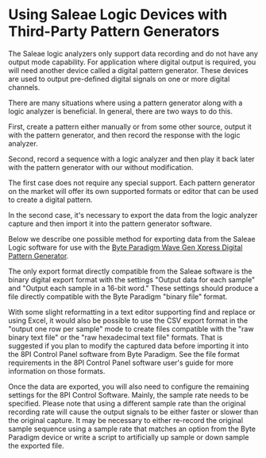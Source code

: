 # Using Saleae Logic Devices with Third-Party Pattern Generators

The Saleae logic analyzers only support data recording and do not have any output mode capability. For application where digital output is required, you will need another device called a digital pattern generator. These devices are used to output pre-defined digital signals on one or more digital channels.

There are many situations where using a pattern generator along with a logic analyzer is beneficial. In general, there are two ways to do this.

First, create a pattern either manually or from some other source, output it with the pattern generator, and then record the response with the logic analyzer.

Second, record a sequence with a logic analyzer and then play it back later with the pattern generator with our without modification.

The first case does not require any special support. Each pattern generator on the market will offer its own supported formats or editor that can be used to create a digital pattern.

In the second case, it's necessary to export the data from the logic analyzer capture and then import it into the pattern generator software.

Below we describe one possible method for exporting data from the Saleae Logic software for use with the [Byte Paradigm Wave Gen Xpress Digital Pattern Generator](http://www.byteparadigm.com/products/wave-gen-xpress/).

The only export format directly compatible from the Saleae software is the binary digital export format with the settings "Output data for each sample" and "Output each sample in a 16-bit word." These settings should produce a file directly compatible with the Byte Paradigm "binary file" format.

With some slight reformatting in a text editor supporting find and replace or using Excel, it would also be possible to use the CSV export format in the "output one row per sample" mode to create files compatible with the "raw binary text file" or the "raw hexadecimal text file" formats. That is suggested if you plan to modify the captured data before importing it into the 8PI Control Panel software from Byte Paradigm. See the file format requirements in the 8PI Control Panel software user's guide for more information on those formats.

Once the data are exported, you will also need to configure the remaining settings for the 8PI Control Software. Mainly, the sample rate needs to be specified. Please note that using a different sample rate than the original recording rate will cause the output signals to be either faster or slower than the original capture. It may be necessary to either re-record the original sample sequence using a sample rate that matches an option from the Byte Paradigm device or write a script to artificially up sample or down sample the exported file.
